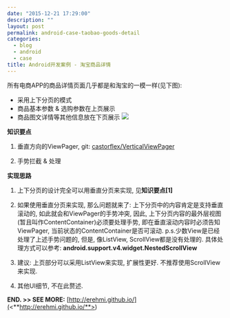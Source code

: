 ```yaml
---
date: "2015-12-21 17:29:00"
description: ""
layout: post
permalink: android-case-taobao-goods-detail
categories:
  - blog
  - android
  - case
title: Android开发案例 - 淘宝商品详情
---
```



所有电商APP的商品详情页面几乎都是和淘宝的一模一样(见下图):
-   采用上下分页的模式
-   商品基本参数 & 选购参数在上页展示
-   商品图文详情等其他信息放在下页展示
![](<http://erehmi.github.io/assets/image/taobao-goods-detail.png>)

**知识要点**

1.  垂直方向的ViewPager,
    git: [castorflex/VerticalViewPager](<https://github.com/castorflex/VerticalViewPager>) 

2.  手势拦截 & 处理

**实现思路**

1.  上下分页的设计完全可以用垂直分页来实现, 见**知识要点[1]** 

2.  如果使用垂直分页来实现, 那么问题就来了:
    上下分页中的内容肯定是支持垂直滚动的, 如此就会和ViewPager的手势冲突, 因此,
    上下分页内容的最外层视图(暂且叫作ContentContainer)必须要处理手势,
    即在垂直滚动内容时必须告知ViewPager, 当前状态的ContentContainer是否可滚动.
    p.s.少数View是已经处理了上述手势问题的, 但是, 像ListView,
    ScrollView都是没有处理的.
    具体处理方式可以参考: **android.support.v4.widget.NestedScrollView**

3.  建议: 上页部分可以采用ListView来实现, 扩展性更好.
    不推荐使用ScrollView来实现.

4.  其他UI细节, 不在此赘述.


**END. \>\> SEE MORE:**
[http://erehmi.github.io/](<**http://erehmi.github.io/**>)
